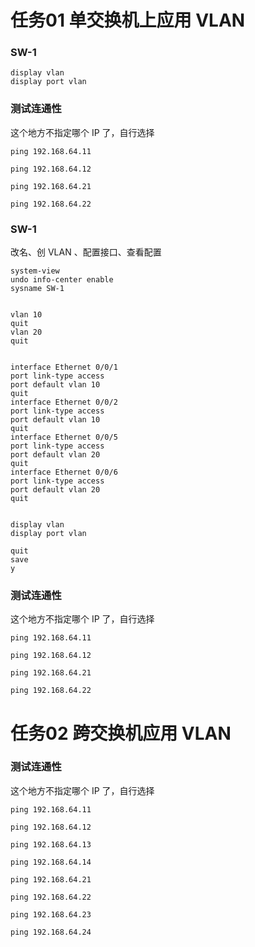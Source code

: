 # 任务01 单交换机上应用 VLAN

### SW-1

```
display vlan
display port vlan

```

### 测试连通性

这个地方不指定哪个 IP 了，自行选择

```
ping 192.168.64.11
```

```
ping 192.168.64.12
```

```
ping 192.168.64.21
```

```
ping 192.168.64.22
```

### SW-1

改名、创 VLAN 、配置接口、查看配置

```
system-view
undo info-center enable
sysname SW-1


vlan 10
quit
vlan 20
quit


interface Ethernet 0/0/1
port link-type access
port default vlan 10
quit
interface Ethernet 0/0/2
port link-type access
port default vlan 10
quit
interface Ethernet 0/0/5
port link-type access
port default vlan 20
quit
interface Ethernet 0/0/6
port link-type access
port default vlan 20
quit


display vlan
display port vlan

quit
save
y

```

### 测试连通性

这个地方不指定哪个 IP 了，自行选择

```
ping 192.168.64.11
```

```
ping 192.168.64.12
```

```
ping 192.168.64.21
```

```
ping 192.168.64.22
```

# 任务02 跨交换机应用 VLAN

### 测试连通性

这个地方不指定哪个 IP 了，自行选择

```
ping 192.168.64.11
```

```
ping 192.168.64.12
```

```
ping 192.168.64.13
```

```
ping 192.168.64.14
```

```
ping 192.168.64.21
```

```
ping 192.168.64.22
```

```
ping 192.168.64.23
```

```
ping 192.168.64.24
```

### 